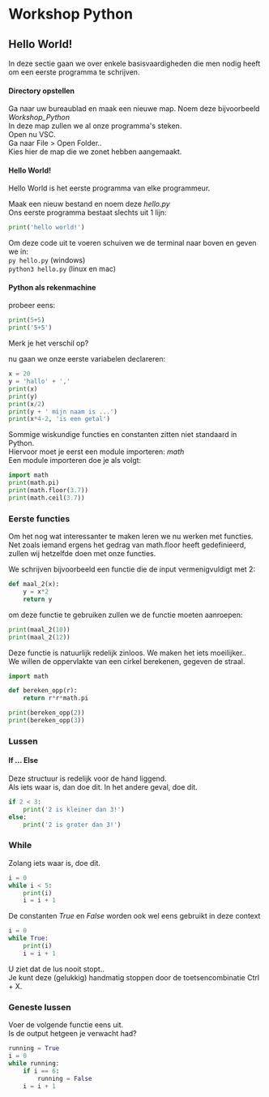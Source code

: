 # Workshop Python

## Hello World!
In deze sectie gaan we over enkele basisvaardigheden die men nodig heeft om een eerste programma te schrijven.

#### Directory opstellen
Ga naar uw bureaublad en maak een nieuwe map. Noem deze bijvoorbeeld *Workshop_Python*  
In deze map zullen we al onze programma's steken.  
Open nu VSC.  
Ga naar File > Open Folder..  
Kies hier de map die we zonet hebben aangemaakt.

#### Hello World!
Hello World is het eerste programma van elke programmeur.

Maak een nieuw bestand en noem deze *hello.py*  
Ons eerste programma bestaat slechts uit 1 lijn:  
```python 
print('hello world!')
```  
Om deze code uit te voeren schuiven we de terminal naar boven en geven we in:  
`py hello.py` (windows)  
`python3 hello.py` (linux en mac)

#### Python als rekenmachine
probeer eens:  
```python
print(5+5)
print('5+5')
```
Merk je het verschil op?

nu gaan we onze eerste variabelen declareren:
```python
x = 20
y = 'hallo' + ','
print(x)
print(y)
print(x/2)
print(y + ' mijn naam is ...')
print(x*4-2, 'is een getal')
```

Sommige wiskundige functies en constanten zitten niet standaard in Python.  
Hiervoor moet je eerst een module importeren: *math*  
Een module importeren doe je als volgt:  
```python
import math
print(math.pi)
print(math.floor(3.7))
print(math.ceil(3.7))
```

### Eerste functies
Om het nog wat interessanter te maken leren we nu werken met functies. Net zoals iemand ergens het gedrag van math.floor heeft gedefinieerd, zullen wij hetzelfde doen met onze functies.

We schrijven bijvoorbeeld een functie die de input vermenigvuldigt met 2:
```python
def maal_2(x):
    y = x*2
    return y
```
om deze functie te gebruiken zullen we de functie moeten aanroepen:
```python
print(maal_2(10))
print(maal_2(12))
```

Deze functie is natuurlijk redelijk zinloos. We maken het iets moeilijker..  
We willen de oppervlakte van een cirkel berekenen, gegeven de straal.
```python
import math

def bereken_opp(r):
    return r*r*math.pi

print(bereken_opp(2))
print(bereken_opp(3))
```

### Lussen

#### If ... Else
Deze structuur is redelijk voor de hand liggend.  
Als iets waar is, dan doe dit. In het andere geval, doe dit.
```python
if 2 < 3:
    print('2 is kleiner dan 3!')
else:
    print('2 is groter dan 3!')
```

### While
Zolang iets waar is, doe dit.
```python
i = 0
while i < 5:
    print(i)
    i = i + 1 
```

De constanten *True* en *False* worden ook wel eens gebruikt in deze context
```python
i = 0
while True:
    print(i)
    i = i + 1
```
U ziet dat de lus nooit stopt..  
Je kunt deze (gelukkig) handmatig stoppen door de toetsencombinatie Ctrl + X.

### Geneste lussen
Voer de volgende functie eens uit.  
Is de output hetgeen je verwacht had?
```python
running = True
i = 0
while running:
    if i == 6:
        running = False
    i = i + 1
```
